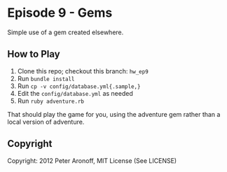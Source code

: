 Episode 9 - Gems
=====================

Simple use of a gem created elsewhere.

How to Play
-----------

1. Clone this repo; checkout this branch: `hw_ep9`
2. Run `bundle install`
3. Run `cp -v config/database.yml{.sample,}`
4. Edit the `config/database.yml` as needed
5. Run `ruby adventure.rb`

That should play the game for you, using the adventure gem rather than a
local version of adventure.

Copyright
---------

Copyright: 2012 Peter Aronoff, MIT License (See LICENSE)
